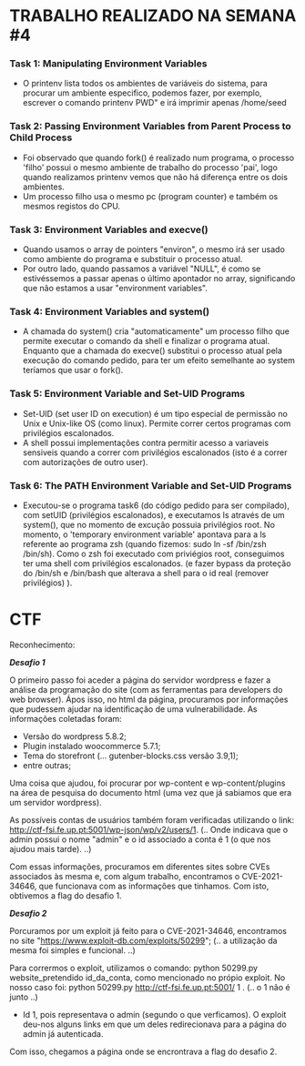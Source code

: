 # TRABALHO REALIZADO NA SEMANA #4

### Task 1: Manipulating Environment Variables

- O printenv lista todos os ambientes de variáveis do sistema, para procurar um ambiente especifico, podemos fazer, por exemplo, escrever o comando printenv PWD"  e irá imprimir apenas /home/seed

### Task 2: Passing Environment Variables from Parent Process to Child Process

- Foi observado que quando fork() é realizado num programa, o processo 'filho' possui o mesmo ambiente de trabalho do processo 'pai', logo quando realizamos printenv vemos que não há diferença entre os dois ambientes.
- Um processo filho usa o mesmo pc (program counter) e também os mesmos registos do CPU.

### Task 3: Environment Variables and execve()

- Quando usamos o array de pointers "environ", o mesmo irá ser usado como ambiente do programa e substituir o processo atual.
- Por outro lado, quando passamos a variável "NULL", é como se estivéssemos a passar apenas o último apontador no array, significando que não estamos a usar "environment variables".

### Task 4: Environment Variables and system()

- A chamada do system() cria "automaticamente" um processo filho que permite executar o comando da shell e finalizar o programa atual. Enquanto que a chamada do execve() substitui  o processo atual pela execução do comando pedido, para ter um efeito semelhante ao system teríamos que usar o fork(). 

### Task 5: Environment Variable and Set-UID Programs

- Set-UID (set user ID on execution) é um tipo especial de permissão no Unix e Unix-like OS (como linux). Permite correr certos programas com privilégios escalonados.
- A shell possui implementações contra permitir acesso a variaveis sensiveis quando a correr com privilégios escalonados (isto é a correr com autorizações de outro user).

### Task 6: The PATH Environment Variable and Set-UID Programs

- Executou-se o programa task6 (do código pedido para ser compilado), com setUID (privilégios escalonados), e executamos ls através de um system(), que no momento de excução possuia privilégios root. No momento, o 'temporary environment variable' apontava para a ls referente ao programa zsh (quando fizemos: sudo ln -sf /bin/zsh /bin/sh). Como o zsh foi executado com priviégios root, conseguimos ter uma shell com privilégios escalonados. (e fazer bypass da proteção do /bin/sh e /bin/bash que alterava a shell para o id real (remover privilégios) ).

# CTF

Reconhecimento:

**_Desafio 1_**

O primeiro passo foi aceder a página do servidor wordpress e fazer a análise da programação do site (com as ferramentas para developers do web browser). Ápos isso, no html da página, procuramos por informações que pudessem ajudar na identificação de uma vulnerabilidade.
As informações coletadas foram: 

- Versão do wordpress 5.8.2;
- Plugin instalado woocommerce 5.7.1;
- Tema do storefront (... gutenber-blocks.css versão 3.9,1);
- entre outras;

Uma coisa que ajudou, foi procurar por wp-content e wp-content/plugins na área de pesquisa do documento html (uma vez que já sabiamos que era um servidor wordpress).

As possíveis contas de usuários também foram verificadas utilizando o link: http://ctf-fsi.fe.up.pt:5001/wp-json/wp/v2/users/1.
(.. Onde indicava que o admin possui o nome "admin" e o id associado a conta é 1 (o que nos ajudou mais tarde). ..)

Com essas informações, procuramos em diferentes sites sobre CVEs associados às mesma e, com algum trabalho, encontramos o CVE-2021-34646, que funcionava com as informações que tinhamos. Com isto, obtivemos a flag do desafio 1.

**_Desafio 2_**

Porcuramos por um exploit já feito para o CVE-2021-34646, encontramos no site "https://www.exploit-db.com/exploits/50299"; (.. a utilização da mesma foi simples e funcional. ..)

Para corrermos o exploit, utilizamos o comando: python 50299.py website_pretendido id_da_conta, como mencionado no própio exploit. 
No nosso caso foi: python 50299.py http://ctf-fsi.fe.up.pt:5001/ 1 . (.. o 1 não é junto ..)
- Id 1, pois representava o admin (segundo o que verficamos). O exploit deu-nos alguns links em que um deles redirecionava para a página do admin já autenticada.

Com isso, chegamos a página onde se encrontrava a flag do desafio 2.
